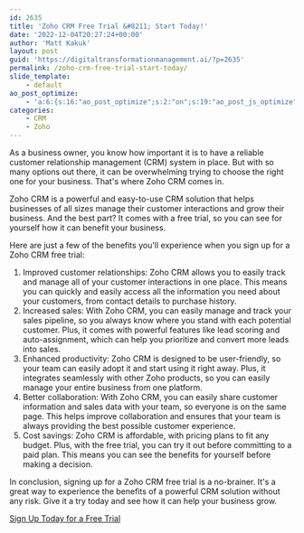 ```yaml
---
id: 2635
title: 'Zoho CRM Free Trial &#8211; Start Today!'
date: '2022-12-04T20:27:24+00:00'
author: 'Matt Kakuk'
layout: post
guid: 'https://digitaltransformationmanagement.ai/?p=2635'
permalink: /zoho-crm-free-trial-start-today/
slide_template:
    - default
ao_post_optimize:
    - 'a:6:{s:16:"ao_post_optimize";s:2:"on";s:19:"ao_post_js_optimize";s:2:"on";s:20:"ao_post_css_optimize";s:2:"on";s:12:"ao_post_ccss";s:2:"on";s:16:"ao_post_lazyload";s:2:"on";s:15:"ao_post_preload";s:0:"";}'
categories:
    - CRM
    - Zoho
---
```


As a business owner, you know how important it is to have a reliable customer relationship management (CRM) system in place. But with so many options out there, it can be overwhelming trying to choose the right one for your business. That's where Zoho CRM comes in.

Zoho CRM is a powerful and easy-to-use CRM solution that helps businesses of all sizes manage their customer interactions and grow their business. And the best part? It comes with a free trial, so you can see for yourself how it can benefit your business.

Here are just a few of the benefits you'll experience when you sign up for a Zoho CRM free trial:

1. Improved customer relationships: Zoho CRM allows you to easily track and manage all of your customer interactions in one place. This means you can quickly and easily access all the information you need about your customers, from contact details to purchase history.
2. Increased sales: With Zoho CRM, you can easily manage and track your sales pipeline, so you always know where you stand with each potential customer. Plus, it comes with powerful features like lead scoring and auto-assignment, which can help you prioritize and convert more leads into sales.
3. Enhanced productivity: Zoho CRM is designed to be user-friendly, so your team can easily adopt it and start using it right away. Plus, it integrates seamlessly with other Zoho products, so you can easily manage your entire business from one platform.
4. Better collaboration: With Zoho CRM, you can easily share customer information and sales data with your team, so everyone is on the same page. This helps improve collaboration and ensures that your team is always providing the best possible customer experience.
5. Cost savings: Zoho CRM is affordable, with pricing plans to fit any budget. Plus, with the free trial, you can try it out before committing to a paid plan. This means you can see the benefits for yourself before making a decision.

In conclusion, signing up for a Zoho CRM free trial is a no-brainer. It's a great way to experience the benefits of a powerful CRM solution without any risk. Give it a try today and see how it can help your business grow.

[Sign Up Today for a Free Trial](https://store.zoho.com/ResellerCustomerSignUp.do?id=665fcaaac748dba6eb18d8d5e0c630c0&locale=en)